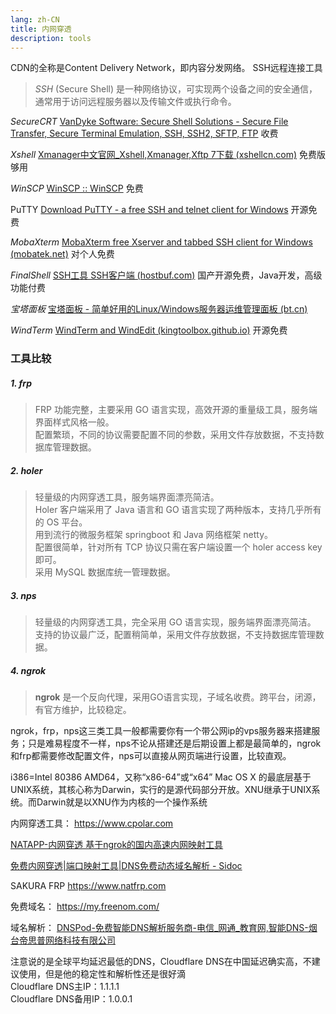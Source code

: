 ```yaml
---
lang: zh-CN
title: 内网穿透
description: tools 
---
```



CDN的全称是Content Delivery Network，即内容分发网络。
SSH远程连接工具

>_SSH_ (Secure Shell) 是一种网络协议，可实现两个设备之间的安全通信，通常用于访问远程服务器以及传输文件或执行命令。


*SecureCRT*
[VanDyke Software: Secure Shell Solutions - Secure File Transfer, Secure Terminal Emulation, SSH, SSH2, SFTP, FTP](https://www.vandyke.com/)
收费

*Xshell*
[Xmanager中文官网_Xshell,Xmanager,Xftp 7下载 (xshellcn.com)](https://www.xshellcn.com/)
免费版够用

*WinSCP*
[WinSCP :: WinSCP](https://winscp.net/eng/docs/lang:chs)
免费

PuTTY
[Download PuTTY - a free SSH and telnet client for Windows](https://putty.org/)
开源免费


*MobaXterm*
[MobaXterm free Xserver and tabbed SSH client for Windows (mobatek.net)](https://mobaxterm.mobatek.net/)
对个人免费


*FinalShell*
[SSH工具 SSH客户端 (hostbuf.com)](http://www.hostbuf.com/)
国产开源免费，Java开发，高级功能付费

*宝塔面板*
[宝塔面板 - 简单好用的Linux/Windows服务器运维管理面板 (bt.cn)](https://www.bt.cn/new/index.html)

*WindTerm*
[WindTerm and WindEdit (kingtoolbox.github.io)](https://kingtoolbox.github.io/)
开源免费


### 工具比较

##### 1.  frp
>FRP 功能完整，主要采用 GO 语言实现，高效开源的重量级工具，服务端界面样式风格一般。  
配置繁琐，不同的协议需要配置不同的参数，采用文件存放数据，不支持数据库管理数据。

##### 2. holer
>轻量级的内网穿透工具，服务端界面漂亮简洁。  
Holer 客户端采用了 Java 语言和 GO 语言实现了两种版本，支持几乎所有的 OS 平台。  
用到流行的微服务框架 springboot 和 Java 网络框架 netty。  
配置很简单，针对所有 TCP 协议只需在客户端设置一个 holer access key 即可。  
采用 MySQL 数据库统一管理数据。

##### 3. nps
>轻量级的内网穿透工具，完全采用 GO 语言实现，服务端界面漂亮简洁。  
支持的协议最广泛，配置稍简单，采用文件存放数据，不支持数据库管理数据。

##### 4. ngrok
>**ngrok** 是一个反向代理，采用GO语言实现，子域名收费。跨平台，闭源，有官方维护，比较稳定。


ngrok，frp，nps这三类工具一般都需要你有一个带公网ip的vps服务器来搭建服务；只是难易程度不一样，nps不论从搭建还是后期设置上都是最简单的，ngrok和frp都需要修改配置文件，nps可以直接从网页端进行设置，比较直观。


i386=Intel 80386
AMD64，又称“x86-64”或“x64”
Mac OS X 的最底层基于UNIX系统，其核心称为Darwin，实行的是源代码部分开放。XNU继承于UNIX系统。而Darwin就是以XNU作为内核的一个操作系统 

内网穿透工具：
https://www.cpolar.com

[NATAPP-内网穿透 基于ngrok的国内高速内网映射工具](https://natapp.cn/)

[免费内网穿透|端口映射工具|DNS免费动态域名解析 - Sidoc](https://frp.sidoc.cn/)

SAKURA FRP   https://www.natfrp.com

免费域名：
https://my.freenom.com/

域名解析：
[DNSPod-免费智能DNS解析服务商-电信_网通_教育网,智能DNS-烟台帝思普网络科技有限公司](https://www.dnspod.cn/)



注意说的是全球平均延迟最低的DNS，Cloudflare DNS在中国延迟确实高，不建议使用，但是他的稳定性和解析性还是很好滴  
Cloudflare DNS主IP：1.1.1.1  
Cloudflare DNS备用IP：1.0.0.1